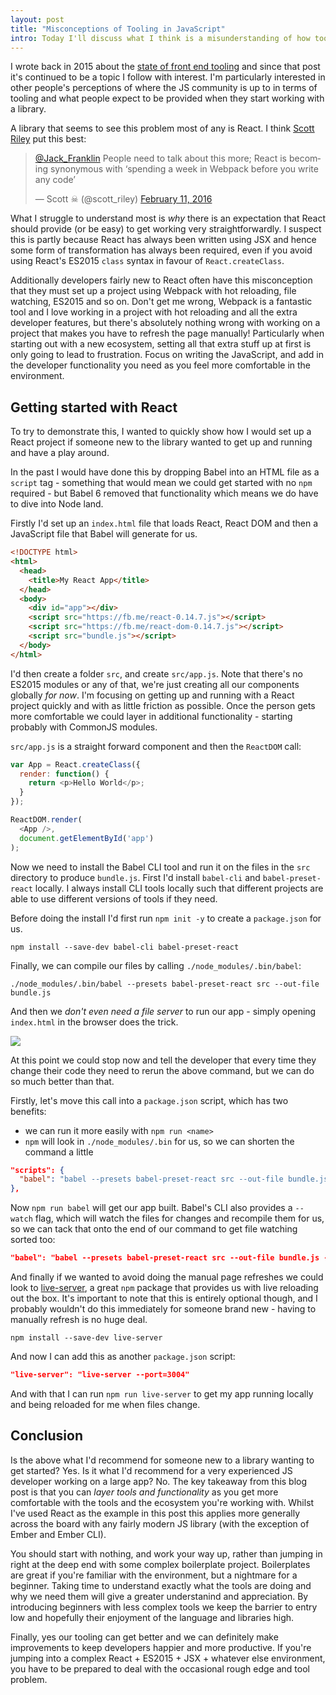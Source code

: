 ```yaml
---
layout: post
title: "Misconceptions of Tooling in JavaScript"
intro: Today I'll discuss what I think is a misunderstanding of how tools should be used in the JS development workflow.
---
```


I wrote back in 2015 about the [state of front end tooling](http://javascriptplayground.com/blog/2015/10/state-of-frontend-tooling) and since that post it's continued to be a topic I follow with interest. I'm particularly interested in other people's perceptions of where the JS community is up to in terms of tooling and what people expect to be provided when they start working with a library.

A library that seems to see this problem most of any is React. I think [Scott Riley](http://twitter.com/scott_riley) put this best:


<blockquote class="twitter-tweet" data-lang="en-gb"><p lang="en" dir="ltr"><a href="https://twitter.com/Jack_Franklin">@Jack_Franklin</a> People need to talk about this more; React is becoming synonymous with ‘spending a week in Webpack before you write any code’</p>&mdash; Scott ☠ (@scott_riley) <a href="https://twitter.com/scott_riley/status/697833161292701697">February 11, 2016</a></blockquote>
<script async src="//platform.twitter.com/widgets.js" charset="utf-8"></script>

What I struggle to understand most is _why_ there is an expectation that React should provide (or be easy) to get working very straightforwardly. I suspect this is partly because React has always been written using JSX and hence some form of transformation has always been required, even if you avoid using React's ES2015 `class` syntax in favour of `React.createClass`.

Additionally developers fairly new to React often have this misconception that they must set up a project using Webpack with hot reloading, file watching, ES2015 and so on. Don't get me wrong, Webpack is a fantastic tool and I love working in a project with hot reloading and all the extra developer features, but there's absolutely nothing wrong with working on a project that makes you have to refresh the page manually! Particularly when starting out with a new ecosystem, setting all that extra stuff up at first is only going to lead to frustration. Focus on writing the JavaScript, and add in the developer functionality you need as you feel more comfortable in the environment.

## Getting started with React

To try to demonstrate this, I wanted to quickly show how I would set up a React project if someone new to the library wanted to get up and running and have a play around.

In the past I would have done this by dropping Babel into an HTML file as a `script` tag - something that would mean we could get started with no `npm` required - but Babel 6 removed that functionality which means we do have to dive into Node land.

Firstly I'd set up an `index.html` file that loads React, React DOM and then a JavaScript file that Babel will generate for us.

```html
<!DOCTYPE html>
<html>
  <head>
    <title>My React App</title>
  </head>
  <body>
    <div id="app"></div>
    <script src="https://fb.me/react-0.14.7.js"></script>
    <script src="https://fb.me/react-dom-0.14.7.js"></script>
    <script src="bundle.js"></script>
  </body>
</html>
```

I'd then create a folder `src`, and create `src/app.js`. Note that there's no ES2015 modules or any of that, we're just creating all our components globally _for now_. I'm focusing on getting up and running with a React project quickly and with as little friction as possible. Once the person gets more comfortable we could layer in additional functionality - starting probably with CommonJS modules.

`src/app.js` is a straight forward component and then the `ReactDOM` call:

```js
var App = React.createClass({
  render: function() {
    return <p>Hello World</p>;
  }
});

ReactDOM.render(
  <App />,
  document.getElementById('app')
);
```

Now we need to install the Babel CLI tool and run it on the files in the `src` directory to produce `bundle.js`. First I'd install `babel-cli` and `babel-preset-react` locally. I always install CLI tools locally such that different projects are able to use different versions of tools if they need.

Before doing the install I'd first run `npm init -y` to create a `package.json` for us.

```
npm install --save-dev babel-cli babel-preset-react
```

Finally, we can compile our files by calling `./node_modules/.bin/babel`:

```
./node_modules/.bin/babel --presets babel-preset-react src --out-file bundle.js
```

And then we _don't even need a file server_ to run our app - simply opening `index.html` in the browser does the trick.

![](http://i.imgur.com/Galeap0.jpg)

At this point we could stop now and tell the developer that every time they change their code they need to rerun the above command, but we can do so much better than that.

Firstly, let's move this call into a `package.json` script, which has two benefits:

- we can run it more easily with `npm run <name>`
- `npm` will look in `./node_modules/.bin` for us, so we can shorten the command a little

```json
"scripts": {
  "babel": "babel --presets babel-preset-react src --out-file bundle.js"
},
```

Now `npm run babel` will get our app built. Babel's CLI also provides a `--watch` flag, which will watch the files for changes and recompile them for us, so we can tack that onto the end of our command to get file watching sorted too:

```json
"babel": "babel --presets babel-preset-react src --out-file bundle.js --watch"
```

And finally if we wanted to avoid doing the manual page refreshes we could look to [live-server](https://github.com/tapio/live-server), a great `npm` package that provides us with live reloading out the box. It's important to note that this is entirely optional though, and I probably wouldn't do this immediately for someone brand new - having to manually refresh is no huge deal.

```
npm install --save-dev live-server
```

And now I can add this as another `package.json` script:

```json
"live-server": "live-server --port=3004"
```

And with that I can run `npm run live-server` to get my app running locally and being reloaded for me when files change.

## Conclusion

Is the above what I'd recommend for someone new to a library wanting to get started? Yes. Is it what I'd recommend for a very experienced JS developer working on a large app? No. The key takeaway from this blog post is that you can _layer tools and functionality_ as you get more comfortable with the tools and the ecosystem you're working with. Whilst I've used React as the example in this post this applies more generally across the board with any fairly modern JS library (with the exception of Ember and Ember CLI).

You should start with nothing, and work your way up, rather than jumping in right at the deep end with some complex boilerplate project. Boilerplates are great if you're familiar with the environment, but a nightmare for a beginner. Taking time to understand exactly what the tools are doing and why we need them will give a greater understanind and appreciation. By introducing beginners with less complex tools we keep the barrier to entry low and hopefully their enjoyment of the language and libraries high.

Finally, yes our tooling can get better and we can definitely make improvements to keep developers happier and more productive. If you're jumping into a complex React + ES2015 + JSX + whatever else environment, you have to be prepared to deal with the occasional rough edge and tool problem.

